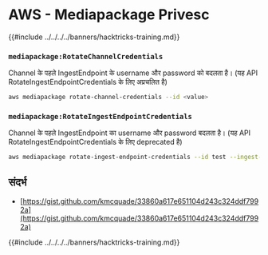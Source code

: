 # AWS - Mediapackage Privesc

{{#include ../../../../banners/hacktricks-training.md}}

### `mediapackage:RotateChannelCredentials`

Channel के पहले IngestEndpoint के username और password को बदलता है। (यह API RotateIngestEndpointCredentials के लिए अप्रचलित है)
```bash
aws mediapackage rotate-channel-credentials --id <value>
```
### `mediapackage:RotateIngestEndpointCredentials`

Channel के पहले IngestEndpoint का username और password बदलता है। (यह API RotateIngestEndpointCredentials के लिए deprecated है)
```bash
aws mediapackage rotate-ingest-endpoint-credentials --id test --ingest-endpoint-id 584797f1740548c389a273585dd22a63
```
## संदर्भ

- [https://gist.github.com/kmcquade/33860a617e651104d243c324ddf7992a](https://gist.github.com/kmcquade/33860a617e651104d243c324ddf7992a)

{{#include ../../../../banners/hacktricks-training.md}}
